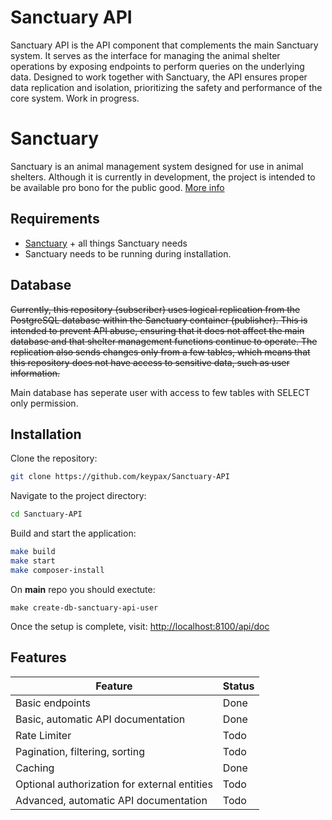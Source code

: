# Sanctuary API
Sanctuary API is the API component that complements the main Sanctuary system. It serves as the interface for managing the animal shelter operations by exposing endpoints to perform queries on the underlying data. Designed to work together with Sanctuary, the API ensures proper data replication and isolation, prioritizing the safety and performance of the core system. Work in progress.

# Sanctuary

Sanctuary is an animal management system designed for use in animal shelters. Although it is currently in development, the project is intended to be available pro bono for the public good.
[More info](https://github.com/keypax/Sanctuary)

## Requirements

- [Sanctuary](https://github.com/keypax/Sanctuary) + all things Sanctuary needs
- Sanctuary needs to be running during installation.

## Database
~~Currently, this repository (subscriber) uses logical replication from the PostgreSQL database within the Sanctuary container (publisher). This is intended to prevent API abuse, ensuring that it does not affect the main database and that shelter management functions continue to operate. The replication also sends changes only from a few tables, which means that this repository does not have access to sensitive data, such as user information.~~

Main database has seperate user with access to few tables with SELECT only permission.

## Installation

Clone the repository:

```bash
git clone https://github.com/keypax/Sanctuary-API
```

Navigate to the project directory:

```bash
cd Sanctuary-API
```

Build and start the application:

```bash
make build
make start
make composer-install
```
On **main** repo you should exectute:
```
make create-db-sanctuary-api-user
```


Once the setup is complete, visit: [http://localhost:8100/api/doc](http://localhost:8100/api/doc)

## Features
| Feature                                      | Status |
|----------------------------------------------|--------|
| Basic endpoints                              | Done   |
| Basic, automatic API documentation           | Done   |
| Rate Limiter                                 | Todo   |
| Pagination, filtering, sorting               | Todo   |
| Caching                                      | Done   |
| Optional authorization for external entities | Todo   |
| Advanced, automatic API documentation        | Todo   |
